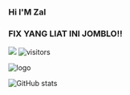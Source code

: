 ### Hi I'M Zal
### FIX YANG LIAT INI JOMBLO!!

<a href="https://t.me/SyNtAxEr0r3"> <img src="https://img.shields.io/badge/Telegram-blue?style=social&logo=Telegram" /></a>
![visitors](https://visitor-badge.laobi.icu/badge?page_id=rizgustiadi)

![logo](https://telegra.ph/file/2ccce75d666a525099009.jpg)

![GitHub stats](https://github-readme-stats.vercel.app/api?username=rizgustiadi&count_private=true&show_icons=true&include_all_commits=true&theme=material-palenight)
